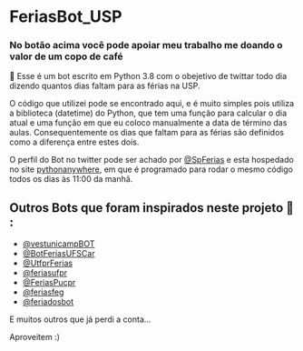# FeriasBot_USP

### No botão acima você pode apoiar meu trabalho me doando o valor de um copo de café

:snake: Esse é um bot escrito em Python 3.8 com o obejetivo de twittar todo dia dizendo quantos dias faltam para as férias na USP. 

O código que utilizei pode se encontrado aqui, e é muito simples pois utiliza a biblioteca (datetime) do Python, que tem uma função para calcular o dia atual e uma função em que eu coloco manualmente a data de término das aulas. Consequentemente os dias que faltam para as férias são definidos como a diferença entre estes dois.


O perfil do Bot no twitter pode ser achado por [@SpFerias](https://twitter.com/SpFerias) e esta hospedado no site [pythonanywhere](https://www.pythonanywhere.com), em que é programado para rodar o mesmo código todos os dias às 11:00 da manhã.


## Outros Bots que foram inspirados neste projeto :robot: :

- [@vestunicampBOT](https://twitter.com/vestunicampBOT)
- [@BotFeriasUFSCar](https://twitter.com/BotFeriasUFSCar)
- [@UtfprFerias](https://twitter.com/UtfprFerias)
- [@feriasufpr](https://twitter.com/feriasufpr)
- [@FeriasPucpr](https://mobile.twitter.com/feriaspucpr)
- [@feriasfeg](https://twitter.com/feriasfeg)
- [@feriadosbot](https://twitter.com/feriadosbot)

E muitos outros que já perdi a conta...

Aproveitem :)

